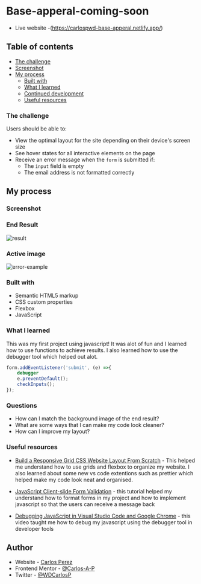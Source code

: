 # Base-apperal-coming-soon

- Live website -(https://carlospwd-base-apperal.netlify.app/)

## Table of contents

- [The challenge](#the-challenge)
- [Screenshot](#screenshot)
- [My process](#my-process)
  - [Built with](#built-with)
  - [What I learned](#what-i-learned)
  - [Continued development](#continued-development)
  - [Useful resources](#useful-resources)

### The challenge

Users should be able to:

- View the optimal layout for the site depending on their device's screen size
- See hover states for all interactive elements on the page
- Receive an error message when the `form` is submitted if:
  - The `input` field is empty
  - The email address is not formatted correctly

## My process

### Screenshot

### End Result

![result](https://user-images.githubusercontent.com/85038929/125825681-b95e7932-5869-4ede-94db-bcc405d28d43.JPG)

### Active image

![error-example](https://user-images.githubusercontent.com/85038929/125825747-08b61825-7848-405e-b52a-39d5b7d89d23.JPG)

### Built with

- Semantic HTML5 markup
- CSS custom properties
- Flexbox
- JavaScript

### What I learned

This was my first project using javascript! It was alot of fun and I learned how to use functions to achieve results. I also learned how to use the debugger tool which helped out alot.

```Javascript
form.addEventListener('submit', (e) =>{
    debugger
    e.preventDefault();
    checkInputs();
});
```

### Questions

- How can I match the background image of the end result?
- What are some ways that I can make my code look cleaner?
- How can I improve my layout?

### Useful resources

- [Build a Responsive Grid CSS Website Layout From Scratch](https://www.youtube.com/watch?v=moBhzSC455o&ab_channel=TraversyMedia) - This helped me understand how to use grids and flexbox to organize my website. I also learned about some new vs code extentions such as prettier which helped make my code look neat and organised.

- [JavaScript Client-slide Form Validation](https://www.youtube.com/watch?v=rsd4FNGTRBw&ab_channel=FlorinPop) - this tutorial helped my understand how to format forms in my project and how to implement javascript so that the users can receive a message back

- [Debugging JavaScript in Visual Studio Code and Google Chrome](https://www.youtube.com/watch?v=AX7uybwukkk&ab_channel=JamesQQuick) - this video taught me how to debug my javascript using the debugger tool in developer tools

## Author

- Website - [Carlos Perez](https://www.site.com)
- Frontend Mentor - [@Carlos-A-P](https://www.frontendmentor.io/profile/yourusername)
- Twitter - [@WDCarlosP](https://www.twitter.com/WDCarlosP)
